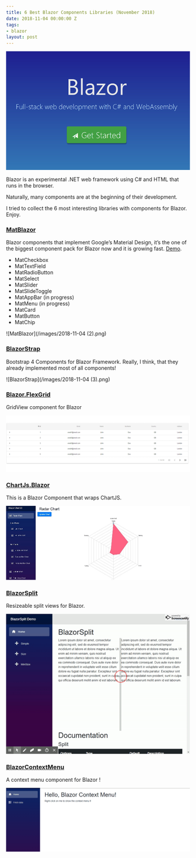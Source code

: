 ```yaml
---
title: 6 Best Blazor Components Libraries (November 2018)
date: 2018-11-04 00:00:00 Z
tags:
- blazor
layout: post
---
```



![](/images/blazor.png)

Blazor is an experimental .NET web framework using C# and HTML that runs in the browser.

Naturally, many components are at the beginning of their development.

I tried to collect the 6 most interesting libraries with components for Blazor. Enjoy.

<!--more-->

### [MatBlazor](https://github.com/SamProf/MatBlazor)

Blazor components that implement Google’s Material Design, it’s the one of the biggest component pack for Blazor now and it is growing fast. [Demo](https://blazorcomponents.github.io/MatBlazor/).
-   MatCheckbox
-   MatTextField
-   MatRadioButton
-   MatSelect
-   MatSlider
-   MatSlideToggle
-   MatAppBar (in progress)
-   MatMenu (in progress)
-   MatCard
-   MatButton
-   MatChip

![MatBlazor](/images/2018-11-04 (2).png)

### [BlazorStrap](https://github.com/chanan/BlazorStrap)

Bootstrap 4 Components for Blazor Framework. Really, I think, that they already implemented most of all components!

![BlazorStrap](/images/2018-11-04 (3).png)




### [Blazor.FlexGrid](https://github.com/Mewriick/Blazor.FlexGrid)

GridView component for Blazor

![Blazor.FlexGrid](/images/table_gif.gif)




### [ChartJs.Blazor](https://github.com/mariusmuntean/ChartJs.Blazor)

This is a Blazor Component that wraps ChartJS.

![ChartJs.Blazor](/images/ChartJs.Blazor.jpg)



### [BlazorSplit](https://github.com/BlazorComponents/BlazorSplit)

Resizeable split views for Blazor.

![BlazorSplit](/images/blazorsplit-demo.gif)



### [BlazorContextMenu](https://github.com/stavroskasidis/BlazorContextMenu)

A context menu component for Blazor !

![BlazorContextMenu](/images/blazor-context-menu-demo-1.gif)

